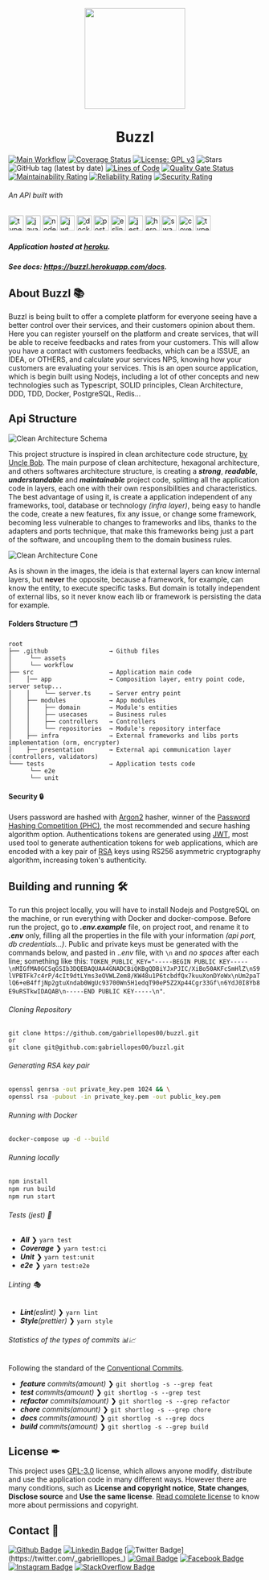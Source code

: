 <p align="center"> <img src="./.github/assets/logo.svg" width="200" /> </p>
<h1 align="center"> Buzzl </h1>

[![Main Workflow](https://github.com/gabriellopes00/buzzl/actions/workflows/main.yml/badge.svg?branch=main)](https://github.com/gabriellopes00/buzzl/actions/workflows/main.yml)
[![Coverage Status](https://coveralls.io/repos/github/gabriellopes00/buzzl/badge.svg?branch=main)](https://coveralls.io/github/gabriellopes00/buzzl?branch=main)
[![License: GPL v3](https://img.shields.io/badge/License-GPLv3-blue.svg)](https://github.com/gabriellopes00/buzzl/blob/main/LICENSE.md)
![Stars](https://img.shields.io/github/stars/gabriellopes00/buzzl.svg)
![GitHub tag (latest by date)](https://img.shields.io/github/v/tag/gabriellopes00/buzzl)
[![Lines of Code](https://sonarcloud.io/api/project_badges/measure?project=gabriellopes00_buzzl&metric=ncloc)](https://sonarcloud.io/dashboard?id=gabriellopes00_buzzl)
[![Quality Gate Status](https://sonarcloud.io/api/project_badges/measure?project=gabriellopes00_buzzl&metric=alert_status)](https://sonarcloud.io/dashboard?id=gabriellopes00_buzzl)
[![Maintainability Rating](https://sonarcloud.io/api/project_badges/measure?project=gabriellopes00_buzzl&metric=sqale_rating)](https://sonarcloud.io/dashboard?id=gabriellopes00_buzzl)
[![Reliability Rating](https://sonarcloud.io/api/project_badges/measure?project=gabriellopes00_buzzl&metric=reliability_rating)](https://sonarcloud.io/dashboard?id=gabriellopes00_buzzl)
[![Security Rating](https://sonarcloud.io/api/project_badges/measure?project=gabriellopes00_buzzl&metric=security_rating)](https://sonarcloud.io/dashboard?id=gabriellopes00_buzzl)

###### An API built with

<p>
  <img src="https://cdn.svgporn.com/logos/typescript-icon.svg" alt="typescript" width="30" height="30"/>
  <img src="https://cdn.svgporn.com/logos/javascript.svg" alt="javascript" width="30" height="30"/>
  <img src="https://cdn.svgporn.com/logos/nodejs-icon.svg" alt="nodejs" width="30" height="30"/>
  <img src="https://jwt.io/img/pic_logo.svg" alt="jwt" width="30" height="30"/>
  <img src="https://cdn.svgporn.com/logos/docker-icon.svg" alt="docker" width="30" height="30"/>
  <img src="https://cdn.svgporn.com/logos/postgresql.svg" alt="postgres" width="30" height="30"/>
  <img src="https://cdn.svgporn.com/logos/eslint.svg" alt="eslint" width="30" height="30"/>
  <img src="https://cdn.svgporn.com/logos/jest.svg" alt="jest" height="30">
  <img src="https://cdn.svgporn.com/logos/heroku-icon.svg" alt="heroku" height="30">
  <img src="https://cdn.svgporn.com/logos/swagger.svg" alt="swagger" height="30">
  <img src="https://coveralls.io/favicon.png" alt="coveralls" height="30">
  <img src="https://github.com/typeorm/typeorm/raw/master/resources/logo_big.png" alt="typeorm" height="30">
</p>

##### Application hosted at _[heroku](https://www.heroku.com/)_.

##### See docs: _https://buzzl.herokuapp.com/docs_.

<h2> About Buzzl 📚 </h2>

<p>
  Buzzl is being built to offer a complete platform for everyone seeing have a better control over their services, and their customers opinion about them. Here you can register yourself on the platform and create services, that will be able to receive feedbacks and rates from your customers. This will allow you have a contact with customers feedbacks, which can be a ISSUE, an IDEA, or OTHERS, and calculate your services NPS, knowing how your customers are evaluating your services. This is an open source application, which is begin built using Nodejs, including a lot of other concepts and new technologies such as Typescript, SOLID principles, Clean Architecture, DDD, TDD, Docker, PostgreSQL, Redis...
</p>

## Api Structure

![Clean Architecture Schema](.github/assets/clean-architecture.jpg)

This project structure is inspired in clean architecture code structure, [by Uncle Bob](https://blog.cleancoder.com/uncle-bob/2012/08/13/the-clean-architecture.html). The main purpose of clean architecture, hexagonal architecture, and others softwares architecture structure, is creating a **_strong_**, **_readable_**, **_understandable_** and **_maintainable_** project code, splitting all the application code in layers, each one with their own responsibilities and characteristics. The best advantage of using it, is create a application independent of any frameworks, tool, database or technology _(infra layer)_, being easy to handle the code, create a new features, fix any issue, or change some framework, becoming less vulnerable to changes to frameworks and libs, thanks to the adapters and ports technique, that make this frameworks being just a part of the software, and uncoupling them to the domain business rules.

![Clean Architecture Cone](.github/assets/clean-architecture-cone.jpg)

As is shown in the images, the ideia is that external layers can know internal layers, but **never** the opposite, because a framework, for example, can know the entity, to execute specific tasks. But domain is totally independent of external libs, so it never know each lib or framework is persisting the data for example.

#### Folders Structure 🗂

```
root
├── .github                 → Github files
│     └── assets
│     └── workflow
├── src                     → Application main code
│    │── app                → Composition layer, entry point code, server setup...
│    │    └── server.ts     → Server entry point
│    ├── modules            → App modules
│    │    ├── domain        → Module's entities
│    │    ├── usecases      → Business rules
│    │    ├── controllers   → Controllers
│    │    └── repositories  → Module's repository interface
│    ├── infra              → External frameworks and libs ports implementation (orm, encrypter)
│    ├── presentation       → External api communication layer (controllers, validators)
└─── tests                  → Application tests code
      └── e2e
      └── unit
```

#### Security 🔒

Users password are hashed with [Argon2](https://github.com/P-H-C/phc-winner-argon2) hasher, winner of the [Password Hashing Competition (PHC)](https://www.password-hashing.net/), the most recommended and secure hashing algorithm option.
Authentications tokens are generated using [JWT](https://jwt.io/), most used tool to generate authentication tokens for web applications, which are encoded with a key pair of [RSA](<https://en.wikipedia.org/wiki/RSA_(cryptosystem)>) keys using RS256 asymmetric cryptography algorithm, increasing token's authenticity.

## Building and running 🛠

To run this project locally, you will have to install Nodejs and PostgreSQL on the machine, or run everything with Docker and docker-compose. Before run the project, go to **_.env.example_** file, on project root, and rename it to **_.env_** only, filling all the properties in the file with your information _(api port, db credentials...)_. Public and private keys must be generated with the commands below, and pasted in ._.env_ file, with `\n` and _no spaces_ after each line; something like this: `TOKEN_PUBLIC_KEY="-----BEGIN PUBLIC KEY-----\nMIGfMA0GCSqGSIb3DQEBAQUAA4GNADCBiQKBgQDBiYJxPJIC/XiBo50AKFcSmHlZ\nS9lVPBTFk7c4rP/4cIt9dtLYms3eOVWLZem8/KW48u1P6tcbdfQx7kuuXonDYoWx\nUm2paTlQ6+eB4ffjNp2gtuXndab0WgUc93700Wn5H1edqT90eP5Z2Xp44Cgr33Gf\n6YdJ0I8Yb8E9uRSTkwIDAQAB\n-----END PUBLIC KEY-----\n"`.

###### Cloning Repository

```git
git clone https://github.com/gabriellopes00/buzzl.git
or
git clone git@github.com:gabriellopes00/buzzl.git
```

###### Generating RSA key pair

```bash
openssl genrsa -out private_key.pem 1024 && \
openssl rsa -pubout -in private_key.pem -out public_key.pem
```

###### Running with Docker

```bash
docker-compose up -d --build
```

###### Running locally

```bash
npm install
npm run build
npm run start
```

###### Tests (jest) 🧪

- _**All**_ ❯ `yarn test`
- _**Coverage**_ ❯ `yarn test:ci`
- _**Unit**_ ❯ `yarn test:unit`
- _**e2e**_ ❯ `yarn test:e2e`

###### Linting 🎭

- _**Lint**(eslint)_ ❯ `yarn lint`
- _**Style**(prettier)_ ❯ `yarn style`

###### Statistics of the types of commits 📊📈

Following the standard of the [Conventional Commits](https://www.conventionalcommits.org/).

- _**feature** commits(amount)_ ❯ `git shortlog -s --grep feat`
- _**test** commits(amount)_ ❯ `git shortlog -s --grep test`
- _**refactor** commits(amount)_ ❯ `git shortlog -s --grep refactor`
- _**chore** commits(amount)_ ❯ `git shortlog -s --grep chore`
- _**docs** commits(amount)_ ❯ `git shortlog -s --grep docs`
- _**build** commits(amount)_ ❯ `git shortlog -s --grep build`

## License ✒

This project uses [GPL-3.0](https://github.com/gabriellopes00/buzzl/blob/main/LICENSE.md) license, which allows anyone modify, distribute and use the application code in many different ways. However there are many conditions, such as **License and copyright notice**, **State changes**, **Disclose source** and **Use the same license**. [Read complete license](https://github.com/gabriellopes00/buzzl/blob/main/LICENSE.md) to know more about permissions and copyright.

## Contact 📱

[![Github Badge](https://img.shields.io/badge/-Github-000?style=flat-square&logo=Github&logoColor=white&link=https://github.com/gabriellopes00)](https://github.com/gabriellopes00)
[![Linkedin Badge](https://img.shields.io/badge/-LinkedIn-blue?style=flat-square&logo=Linkedin&logoColor=white&link=https://www.linkedin.com/in/gabriel-lopes-6625631b0/)](https://www.linkedin.com/in/gabriel-lopes-6625631b0/)
[![Twitter Badge](https://img.shields.io/badge/-Twitter-1ca0f1?style=flat-square&labelColor=1ca0f1&logo=twitter&logoColor=white&link=https://twitter.com/_gabrielllopes_)](https://twitter.com/_gabrielllopes_)
[![Gmail Badge](https://img.shields.io/badge/-Gmail-D14836?&style=flat-square&logo=Gmail&logoColor=white&link=mailto:gabrielluislopes00@gmail.com)](mailto:gabrielluislopes00@gmail.com)
[![Facebook Badge](https://img.shields.io/badge/facebook-%231877F2.svg?&style=flat-square&logo=facebook&logoColor=white)](https://www.facebook.com/profile.php?id=100034920821684)
[![Instagram Badge](https://img.shields.io/badge/instagram-%23E4405F.svg?&style=flat-square&logo=instagram&logoColor=white)](https://www.instagram.com/_.gabriellopes/?hl=pt-br)
[![StackOverflow Badge](https://img.shields.io/badge/stack%20overflow-FE7A16?logo=stack-overflow&logoColor=white&style=flat-square)](https://stackoverflow.com/users/14099025/gabriel-lopes?tab=profile)
